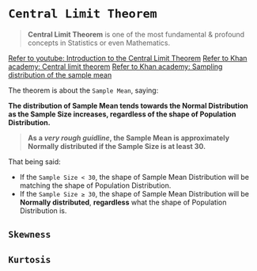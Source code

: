 # `Central Limit Theorem`
> **Central Limit Theorem** is one of the most fundamental & profound concepts in Statistics or even Mathematics.

[Refer to youtube: Introduction to the Central Limit Theorem](https://www.youtube.com/watch?v=Pujol1yC1_A)
[Refer to Khan academy: Central limit theorem](https://www.khanacademy.org/math/statistics-probability/sampling-distributions-library/modal/v/central-limit-theorem)
[Refer to Khan academy: Sampling distribution of the sample mean](https://www.khanacademy.org/math/statistics-probability/sampling-distributions-library/modal/v/sampling-distribution-of-the-sample-mean)

The theorem is about the `Sample Mean`, saying:

**The distribution of Sample Mean tends towards the Normal Distribution as the Sample Size increases, regardless of the shape of Population Distribution.**

> **As a _very rough guidline_, the Sample Mean is approximately Normally distributed if the Sample Size is at least 30.**

That being said:
- If the `Sample Size < 30`, the shape of Sample Mean Distribution will be matching the shape of Population Distribution.
- If the `Sample Size ≥ 30`, the shape of Sample Mean Distribution will be **Normally distributed**, **regardless** what the shape of Population Distribution is.


## `Skewness`


## `Kurtosis`